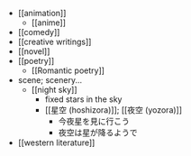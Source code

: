 - [[animation]]
    - [[anime]]
- [[comedy]]
- [[creative writings]]
- [[novel]]
- [[poetry]]
    - [[Romantic poetry]]
- scene; scenery...
    - [[night sky]]
        - fixed stars in the sky
        - [[星空 (hoshizora)]]; [[夜空 (yozora)]]
            - 今夜星を見に行こう
            - 夜空は星が降るようで
- [[western literature]]
